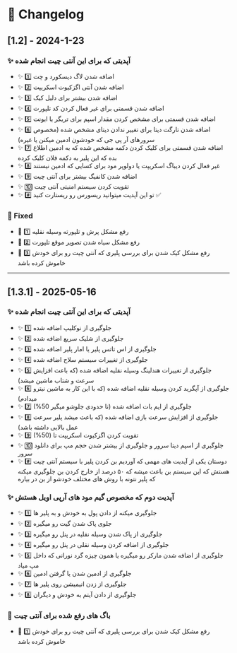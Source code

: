 # 📜 Changelog

## [1.2] - 2024-1-23

### ✨ آپدیتی که برای این آنتی چیت انجام شده
- ✨ 1️⃣ اضافه شدن لاگ دیسکورد و چت
 - ✨ 2️⃣ اضافه شدن آنتی اگزکیوت اسکریپت
 - ✨ 3️⃣ اضافه شدن بیشتر برای دلیل کیک
 - ✨ 4️⃣ اضافه شدن قسمتی برای غیر فعال کردن کد تلپورت
 - ✨ 5️⃣ اضافه شدن قسمتی برای مشخص کردن مقدار اسپم برای تریگر یا ایونت
 - ✨ 6️⃣ اضافه شدن تارگت دیتا برای تغییر ندادن دیتای مشخص شده (مخصوص سرورهای آر پی جی که خودشون ادمین میکنن یا غیره)
 - ✨ 7️⃣ اضافه شدن قسمتی برای کلیک کردن دکمه مشخص شده که به ادمین اطلاع بده که این پلیر به دکمه فلان کلیک کرده
 - ✨ 8️⃣ غیر فعال کردن دیباگ اسکریپت یا دولوپر مود برای کسایی که ادمین نیستند
 - ✨ 9️⃣ اضافه شدن کانفیگ بیشتر برای آنتی چیت
 - ✨ 🔟 تقویت کردن سیستم امنیتی آنتی چیت
 - ✨ #️⃣ تو این آپدیت میتوانید ریسورس رو ریستارت کنید ✅


### 🔧 Fixed
- 🔧 1️⃣ رفع مشکل پرش و تلپورته وسیله نقلیه
- 🔧 2️⃣ رفع مشکل سیاه شدن تصویر موقع تلپورت
- 🔧 3️⃣ رفع مشکل کیک شدن برای بررسی پلیری که آنتی چیت رو برای خودش خاموش کرده باشد

---

## [1.3.1] - 2025-05-16

### ✨  آپدیتی که برای این آنتی چیت انجام شده
 - ✨ 1️⃣ جلوگیری از نوکلیپ اضافه شده
 - ✨ 2️⃣ جلوگیری از شلیک سریع اضافه شده
 - ✨ 3️⃣ جلوگیری از اس تاتس پلیر یا امار پلیر اضافه شده
 - ✨ 4️⃣ جلوگیری از تغییرات سیستم سلاح اضافه شده
 - ✨ 5️⃣ جلوگیری از تغییرات هندلینگ وسیله نقلیه اضافه شده (که باعث افزایش سرعت و شتاب ماشین میشد)
 - ✨ 6️⃣ جلوگیری از آپگرید کردن وسیله نقلیه اضافه شده (که با این کار به ماشین نیترو میدادم)
 - ✨ 7️⃣ جلوگیری از ایم بات اضافه شده (تا حدودی جلوشو میگیر 50%)
 - ✨ 8️⃣ جلوگیری از افزایش سرعت بازی اضافه شده (که باعث میشد پلیر سرعت عمل بالایی داشته باشد)
 - ✨ 9️⃣ تقویت کردن اگزکیوت اسکریپت تا (50%)
 - ✨ 🔟 جلوگیری از اسپم دیتا سرور و جلوگیری از بیشتر شدن حجم مپ برای دانلود سرور
 - ✨ #️⃣ دوستان یکی از آپدیت های مهمی که آوردیم بن کردن پلیر با سیستم آنتی چیت هستش که این سیستم بن باعث میشه که ۵۰ درصد از خارج کردن بن جلوگیری میکنه که پلیر نتونه با روش های مختلف خودشو از بن در بیاره 

### ✨ آپدیت دوم که مخصوص گیم مود های آرپی اویل هستش
 - ✨ 1️⃣ جلوگیری میکنه از دادن پول به خودش و به پلیر ها
 - ✨ 2️⃣ جلوی پاک شدن گیت رو میگیره
 - ✨ 3️⃣ جلوگیری از پاک شدن وسیله نقلیه در پنل رو میگیره
 - ✨ 4️⃣ جلوگیری از اضافه کردن وسیله نقلی در پنل رو میگیره
 - ✨ 5️⃣ جلوگیری از اضافه شدن مارکر رو میگیره یا همون چیزه گرد نورانی که داخل مپ میاد
 - ✨ 6️⃣ جلوگیری از ادمین شدن یا گرفتن ادمین
 - ✨ 7️⃣ جلوگیری از زدن انیمیشن روی پلیر ها
 - ✨ 8️⃣ جلوگیری از دادن آیتم به خودش و دیگران

### 🔧 باگ های رفع شده برای آنتی چیت
 - 🔧 1️⃣ رفع مشکل کیک شدن برای بررسی پلیری که آنتی چیت رو برای خودش خاموش کرده باشد

